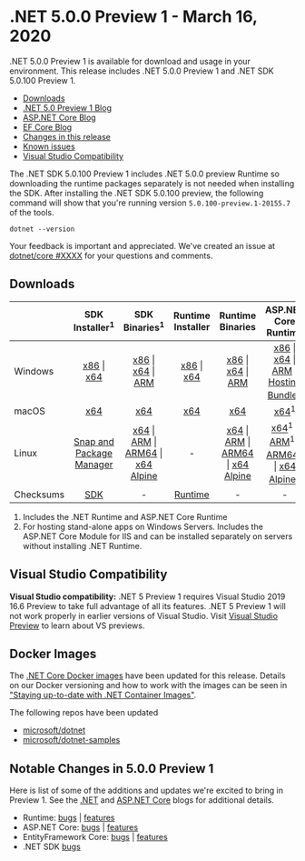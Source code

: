 # .NET 5.0.0 Preview 1 - March 16, 2020

.NET 5.0.0 Preview 1 is available for download and usage in your environment. This release includes .NET 5.0.0 Preview 1 and .NET SDK 5.0.100 Preview 1.

* [Downloads](https://dotnet.microsoft.com/download/dotnet/5.0)
* [.NET 5.0 Preview 1 Blog][dotnet-blog]
* [ASP.NET Core Blog][aspnet-blog]
* [EF Core Blog][ef-blog]
* [Changes in this release](#notable-changes-in-500-preview-1)
* [Known issues](../5.0-known-issues.md)
* [Visual Studio Compatibility](#visual-studio-compatibility)

The .NET SDK 5.0.100 Preview 1 includes .NET 5.0.0 preview Runtime so downloading the runtime packages separately is not needed when installing the SDK. After installing the .NET SDK 5.0.100 preview, the following command will show that you're running version `5.0.100-preview.1-20155.7` of the tools.

`dotnet --version`

Your feedback is important and appreciated. We've created an issue at [dotnet/core #XXXX](https://github.com/dotnet/core/issues/XXXX) for your questions and comments.

## Downloads

|           | SDK Installer<sup>1</sup>                        | SDK Binaries<sup>1</sup>                 | Runtime Installer                                        | Runtime Binaries                                 | ASP.NET Core Runtime           |
| --------- | :------------------------------------------:     | :----------------------:                 | :---------------------------:                            | :-------------------------:                      | :-----------------:            |
| Windows   | [x86][dotnet-sdk-win-x86.exe] \| [x64][dotnet-sdk-win-x64.exe] | [x86][dotnet-sdk-win-x86.zip] \| [x64][dotnet-sdk-win-x64.zip] \| [ARM][dotnet-sdk-win-arm.zip] | [x86][dotnet-runtime-win-x86.exe] \| [x64][dotnet-runtime-win-x64.exe] | [x86][dotnet-runtime-win-x86.zip] \| [x64][dotnet-runtime-win-x64.zip] \| [ARM][dotnet-runtime-win-arm.zip]  | [x86][aspnetcore-runtime-win-x86.exe] \| [x64][aspnetcore-runtime-win-x64.exe] \| [ARM][aspnetcore-runtime-win-arm.zip] \|<br> [Hosting Bundle][dotnet-hosting-win.exe]<sup>2</sup> |
| macOS     | [x64][dotnet-sdk-osx-x64.pkg]  | [x64][dotnet-sdk-osx-x64.tar.gz]     | [x64][dotnet-runtime-osx-x64.pkg] | [x64][dotnet-runtime-osx-x64.tar.gz] | [x64][aspnetcore-runtime-osx-x64.tar.gz]<sup>1</sup>
| Linux     | [Snap and Package Manager](5.0.0-preview1-install-instructions.md)  | [x64][dotnet-sdk-linux-x64.tar.gz] \| [ARM][dotnet-sdk-linux-arm.tar.gz] \| [ARM64][dotnet-sdk-linux-arm64.tar.gz] \| [x64 Alpine][dotnet-sdk-linux-musl-x64.tar.gz] | - | [x64][dotnet-runtime-linux-x64.tar.gz] \| [ARM][dotnet-runtime-linux-arm.tar.gz] \| [ARM64][dotnet-runtime-linux-arm64.tar.gz] \| [x64 Alpine][dotnet-runtime-linux-musl-x64.tar.gz] | [x64][aspnetcore-runtime-linux-x64.tar.gz]<sup>1</sup>  \| [ARM][aspnetcore-runtime-linux-arm.tar.gz]<sup>1</sup> \| [ARM64][aspnetcore-runtime-linux-arm64.tar.gz]<sup>1</sup> \| [x64 Alpine][aspnetcore-runtime-linux-musl-x64.tar.gz]<sup>1</sup> |
| Checksums | [SDK][checksums-sdk]                             | -                                        | [Runtime][checksums-runtime]                             | - | - |

1. Includes the .NET Runtime and ASP.NET Core Runtime
2. For hosting stand-alone apps on Windows Servers. Includes the ASP.NET Core Module for IIS and can be installed separately on servers without installing .NET Runtime.

## Visual Studio Compatibility

**Visual Studio compatibility:** .NET 5 Preview 1 requires Visual Studio 2019 16.6 Preview to take full advantage of all its features. .NET 5 Preview 1 will not work properly in earlier versions of Visual Studio. Visit [Visual Studio Preview](https://visualstudio.microsoft.com/vs/preview/) to learn about VS previews.

## Docker Images

The [.NET Core Docker images](https://hub.docker.com/r/microsoft/dotnet/) have been updated for this release. Details on our Docker versioning and how to work with the images can be seen in ["Staying up-to-date with .NET Container Images"](https://blogs.msdn.microsoft.com/dotnet/2018/06/18/staying-up-to-date-with-net-container-images/).

The following repos have been updated

* [microsoft/dotnet](https://hub.docker.com/r/microsoft/dotnet)
* [microsoft/dotnet-samples](https://hub.docker.com/r/microsoft/dotnet-samples)

## Notable Changes in 5.0.0 Preview 1

Here is list of some of the additions and updates we're excited to bring in Preview 1. See the [.NET][dotnet-blog] and [ASP.NET Core][aspnet-blog] blogs for additional details.

* Runtime: [bugs][runtime_bugs] | [features][runtime_features]
* ASP.NET Core: [bugs][aspnet_bugs] | [features][aspnet_features]
* EntityFramework Core: [bugs][ef_bugs] | [features][ef_features]
* .NET SDK [bugs][sdk_bugs]

[blob-runtime]: https://dotnetcli.blob.core.windows.net/dotnet/Runtime/
[blob-sdk]: https://dotnetcli.blob.core.windows.net/dotnet/Sdk/
[release-notes]: https://github.com/dotnet/core/blob/main/release-notes/5.0/preview/5.0.0-preview.1.md

[checksums-runtime]: https://dotnetcli.blob.core.windows.net/dotnet/checksums/5.0.0-preview.1-sha.txt
[checksums-sdk]: https://dotnetcli.blob.core.windows.net/dotnet/checksums/5.0.0-preview.1-sha.txt

[linux-install]: https://docs.microsoft.com/dotnet/core/install/linux
[linux-setup]: https://github.com/dotnet/core/blob/main/Documentation/linux-setup.md

[dotnet-blog]: https://devblogs.microsoft.com/dotnet/announcing-net-5-0-preview-1/
[aspnet-blog]: https://devblogs.microsoft.com/aspnet/asp-net-core-updates-in-net-5-preview-1/
[ef-blog]: https://devblogs.microsoft.com/dotnet/announcing-entity-framework-core-5-0-preview-1/
[ef_bugs]: https://github.com/dotnet/efcore/issues?q=is%3Aissue+milestone%3A5.0.0-preview1+is%3Aclosed+label%3Atype-bug
[ef_features]: https://github.com/dotnet/efcore/issues?q=is%3Aissue+milestone%3A5.0.0-preview1+is%3Aclosed+label%3Atype-enhancement

[aspnet_bugs]: https://github.com/aspnet/AspNetCore/issues?q=is%3Aissue+milestone%3A5.0.0-preview1+label%3ADone+label%3Abug
[aspnet_features]: https://github.com/aspnet/AspNetCore/issues?q=is%3Aissue+milestone%3A5.0.0-preview1+label%3ADone+label%3Aenhancement
[runtime_bugs]: https://github.com/dotnet/runtime/issues?utf8=%E2%9C%93&q=is%3Aissue+milestone%3A5.0+label%3Abug+
[runtime_features]: https://github.com/dotnet/runtime/issues?q=is%3Aissue+milestone%3A5.0+label%3Aenhancement

[sdk_bugs]: https://github.com/dotnet/sdk/issues?q=is%3Aissue+is%3Aclosed+milestone%3A5.0.1xx

[//]: # ( Runtime 5.0.0-preview.1.20120.5)
[dotnet-apphost-pack-x64.deb]: https://download.visualstudio.microsoft.com/download/pr/28d55dfb-e34a-4a70-8a72-9be5e17e975b/8d0313901895bde7a5ffc704021906ca/dotnet-apphost-pack-5.0.0-preview.1.20120.5-x64.deb
[dotnet-apphost-pack-x64.rpm]: https://download.visualstudio.microsoft.com/download/pr/db91a035-bb5e-463e-a0a8-2bbbac9caf7e/84df4635a4a4dd2de32028c4cf093795/dotnet-apphost-pack-5.0.0-preview.1.20120.5-x64.rpm
[dotnet-host-x64.deb]: https://download.visualstudio.microsoft.com/download/pr/257b444a-330b-4534-9d10-f26586dda9a4/fc0de30ef3d870367e6c33adc3427fb9/dotnet-host-5.0.0-preview.1.20120.5-x64.deb
[dotnet-host-x64.rpm]: https://download.visualstudio.microsoft.com/download/pr/af503f4d-cca5-41e8-bcf7-fb1b6636d11f/a021b589fab4d9f93c2ebe5a18c6c361/dotnet-host-5.0.0-preview.1.20120.5-x64.rpm
[dotnet-hostfxr-x64.deb]: https://download.visualstudio.microsoft.com/download/pr/0aca7fd3-27ac-4491-888d-144d221e26c0/b38c6ab328ebeef3be152e70b0f088fd/dotnet-hostfxr-5.0.0-preview.1.20120.5-x64.deb
[dotnet-hostfxr-x64.rpm]: https://download.visualstudio.microsoft.com/download/pr/60a4f518-e26f-4898-aa59-4fb29d06ab13/b56b768b5930fe2d659eda6597bcc3ab/dotnet-hostfxr-5.0.0-preview.1.20120.5-x64.rpm
[dotnet-runtime-linux-arm.tar.gz]: https://download.visualstudio.microsoft.com/download/pr/31aee07d-32f7-4efb-9cf1-89106a26212d/a7006126fb7df2d305c7e0bf25299c9e/dotnet-runtime-5.0.0-preview.1.20120.5-linux-arm.tar.gz
[dotnet-runtime-linux-arm64.tar.gz]: https://download.visualstudio.microsoft.com/download/pr/84387434-81b7-46a9-8219-185f66a66830/d1087f26ea03ff2ca7751c3813685c0f/dotnet-runtime-5.0.0-preview.1.20120.5-linux-arm64.tar.gz
[dotnet-runtime-linux-musl-arm64.tar.gz]: https://download.visualstudio.microsoft.com/download/pr/17bfd1fb-9924-4c12-b7cd-0c2a7e43778b/f562456fdd9c94720f4f8e306979b16e/dotnet-runtime-5.0.0-preview.1.20120.5-linux-musl-arm64.tar.gz
[dotnet-runtime-linux-musl-x64.tar.gz]: https://download.visualstudio.microsoft.com/download/pr/fb48e751-cc31-4c5c-9c47-3bfb0ea4fc3b/554bbfb058c4ed507bc7c4f888b317b1/dotnet-runtime-5.0.0-preview.1.20120.5-linux-musl-x64.tar.gz
[dotnet-runtime-linux-x64.tar.gz]: https://download.visualstudio.microsoft.com/download/pr/6987c0a0-0f98-454d-92f8-152b4370231f/657b01827c9003378812d80f9d45de8d/dotnet-runtime-5.0.0-preview.1.20120.5-linux-x64.tar.gz
[dotnet-runtime-osx-x64.pkg]: https://download.visualstudio.microsoft.com/download/pr/3d5fb11e-ebec-49ac-ab6f-dbd16d2af3bf/9ee2e4d64ccc528a3ad13787694ea0c1/dotnet-runtime-5.0.0-preview.1.20120.5-osx-x64.pkg
[dotnet-runtime-osx-x64.tar.gz]: https://download.visualstudio.microsoft.com/download/pr/53d350d2-dbee-49eb-a5b9-93c2fb1fad2c/94bae932554b373b39067e705fae2c26/dotnet-runtime-5.0.0-preview.1.20120.5-osx-x64.tar.gz
[dotnet-runtime-win-arm.zip]: https://download.visualstudio.microsoft.com/download/pr/421f943b-e151-4215-8cd5-a38577f05fe6/5ed2cfc1e4db2ca1e2f92195eae40437/dotnet-runtime-5.0.0-preview.1.20120.5-win-arm.zip
[dotnet-runtime-win-x64.exe]: https://download.visualstudio.microsoft.com/download/pr/1619a7f2-1bed-4d4a-943c-32bc3a702f5c/8f8fe5d927651a4084792019021cad6d/dotnet-runtime-5.0.0-preview.1.20120.5-win-x64.exe
[dotnet-runtime-win-x64.zip]: https://download.visualstudio.microsoft.com/download/pr/87d8839f-c9f4-4e75-9a70-fae73129bede/e898bbfa1af5476d7aad707798fed148/dotnet-runtime-5.0.0-preview.1.20120.5-win-x64.zip
[dotnet-runtime-win-x86.exe]: https://download.visualstudio.microsoft.com/download/pr/b26425ef-c76b-42f1-b59a-01bb34c1268a/fbd47715f4297fdcbc9f5dc4cd7a5b79/dotnet-runtime-5.0.0-preview.1.20120.5-win-x86.exe
[dotnet-runtime-win-x86.zip]: https://download.visualstudio.microsoft.com/download/pr/d36d5c8e-6053-47e1-846c-736ddc6fac35/484be0892e1dacec55b5abf7a6ef7ecd/dotnet-runtime-5.0.0-preview.1.20120.5-win-x86.zip
[dotnet-runtime-x64.deb]: https://download.visualstudio.microsoft.com/download/pr/caaf95b6-a9f5-4aa0-9516-006f718dddb5/31b849892a71079e3983245dc704f789/dotnet-runtime-5.0.0-preview.1.20120.5-x64.deb
[dotnet-runtime-x64.rpm]: https://download.visualstudio.microsoft.com/download/pr/30f1a334-438c-4b59-9909-e586f2c4c027/677c7ce2bf758856d96ecd9f723df454/dotnet-runtime-5.0.0-preview.1.20120.5-x64.rpm
[dotnet-runtime-deps-centos.7-x64.rpm]: https://download.visualstudio.microsoft.com/download/pr/1bebb030-7485-4359-8b25-018f4dd36ca5/ef6a4459bdf9a679b51a01a34440f9ad/dotnet-runtime-deps-5.0.0-preview.1.20120.5-centos.7-x64.rpm
[dotnet-runtime-deps-fedora.27-x64.rpm]: https://download.visualstudio.microsoft.com/download/pr/d55e8cf7-2575-42d2-89f0-fe13f990a1c3/fe33fc9a9dc34bf6256dd35339a8e765/dotnet-runtime-deps-5.0.0-preview.1.20120.5-fedora.27-x64.rpm
[dotnet-runtime-deps-opensuse.42-x64.rpm]: https://download.visualstudio.microsoft.com/download/pr/f87285cf-5a6f-43be-9afe-2ff172143fea/316d73a0fddb3d69f284069c4ec6739a/dotnet-runtime-deps-5.0.0-preview.1.20120.5-opensuse.42-x64.rpm
[dotnet-runtime-deps-oraclelinux.7-x64.rpm]: https://download.visualstudio.microsoft.com/download/pr/4f0b7596-5aed-4e59-936c-2e2206ea40e3/2b4e0f6b45e3871deef5866b32a10b82/dotnet-runtime-deps-5.0.0-preview.1.20120.5-oraclelinux.7-x64.rpm
[dotnet-runtime-deps-rhel.7-x64.rpm]: https://download.visualstudio.microsoft.com/download/pr/74cf028a-e48b-4b43-bdf0-2fe1421cad0e/c0dcaef1445923dab268e1aefd6bf89e/dotnet-runtime-deps-5.0.0-preview.1.20120.5-rhel.7-x64.rpm
[dotnet-runtime-deps-sles.12-x64.rpm]: https://download.visualstudio.microsoft.com/download/pr/bcc82c68-1060-4d0b-92a8-8627c94d9348/065b16502d742ea59bf159e4e9210a74/dotnet-runtime-deps-5.0.0-preview.1.20120.5-sles.12-x64.rpm
[dotnet-runtime-deps-x64.deb]: https://download.visualstudio.microsoft.com/download/pr/2c283aee-138b-4d4a-ad63-a299e62655d7/b97d6e120cbbfe16e3481f27610e7972/dotnet-runtime-deps-5.0.0-preview.1.20120.5-x64.deb
[dotnet-targeting-pack-x64.deb]: https://download.visualstudio.microsoft.com/download/pr/c68808d4-375f-4845-bc77-99655f6b810b/5a3b53c37d6156679af2df76b66e3b61/dotnet-targeting-pack-5.0.0-preview.1.20120.5-x64.deb
[dotnet-targeting-pack-x64.rpm]: https://download.visualstudio.microsoft.com/download/pr/195c3d17-7f5d-4416-9b67-955620d52264/d8a0cbd2ae5bc18fd8ed79db4f50b707/dotnet-targeting-pack-5.0.0-preview.1.20120.5-x64.rpm
[netstandard-targeting-pack-x64.deb]: https://download.visualstudio.microsoft.com/download/pr/2dae2645-630f-4540-a009-e5f576aeb9b6/25b2d91389688ca3db6a613c20e145f1/netstandard-targeting-pack-2.1.0-preview.1.20120.5-x64.deb
[netstandard-targeting-pack-x64.rpm]: https://download.visualstudio.microsoft.com/download/pr/65c3f97a-8c17-4004-aa28-63977a36029f/9a273b34e0c62051a5f2693fa173aea5/netstandard-targeting-pack-2.1.0-preview.1.20120.5-x64.rpm

[//]: # ( WindowsDesktop 5.0.0-preview.1.20120.5)
[windowsdesktop-runtime-preview.1.20127.5-win-x64.exe]: https://download.visualstudio.microsoft.com/download/pr/2f55bae1-e4f3-4dfe-8619-875e33d2f600/7645edcc220a59fcb08ac4a7bcbb2478/windowsdesktop-runtime-5.0.0-preview.1.20127.5-win-x64.exe
[windowsdesktop-runtime-preview.1.20127.5-win-x86.exe]: https://download.visualstudio.microsoft.com/download/pr/064e147d-f45c-44f8-b10c-26bf69057858/45ec44bc95dbf6f427df7f5f814b1afc/windowsdesktop-runtime-5.0.0-preview.1.20127.5-win-x86.exe

[//]: # ( ASP 5.0.0-preview.1.20124.5)
[aspnetcore-runtime-linux-arm.tar.gz]: https://download.visualstudio.microsoft.com/download/pr/9a20c81d-b745-41ab-84e9-c79a6c1a834a/59eda26304fac6a11cf34ad5020f3730/aspnetcore-runtime-5.0.0-preview.1.20124.5-linux-arm.tar.gz
[aspnetcore-runtime-linux-arm64.tar.gz]: https://download.visualstudio.microsoft.com/download/pr/164c04ba-e0f3-47d0-92a7-8e66acc15f4c/f35c8c1aba9e46f1a36d2c5e54e27fd5/aspnetcore-runtime-5.0.0-preview.1.20124.5-linux-arm64.tar.gz
[aspnetcore-runtime-linux-musl-arm64.tar.gz]: https://download.visualstudio.microsoft.com/download/pr/954abef8-224e-4852-86a6-9d7fc038117c/5c1ab11a52821fa7c7930eaf76804fd7/aspnetcore-runtime-5.0.0-preview.1.20124.5-linux-musl-arm64.tar.gz
[aspnetcore-runtime-linux-musl-x64.tar.gz]: https://download.visualstudio.microsoft.com/download/pr/1b072f80-b9df-4ffa-8b36-3bdc37a9cb05/d188499bbcc1cbeb355504831457f52b/aspnetcore-runtime-5.0.0-preview.1.20124.5-linux-musl-x64.tar.gz
[aspnetcore-runtime-linux-x64.tar.gz]: https://download.visualstudio.microsoft.com/download/pr/c88ef7f1-c62a-4ef6-810e-87f5d6152217/96c52963aa875fbcd9131f42075ff5c9/aspnetcore-runtime-5.0.0-preview.1.20124.5-linux-x64.tar.gz
[aspnetcore-runtime-osx-x64.tar.gz]: https://download.visualstudio.microsoft.com/download/pr/c181b335-3e57-41c6-b14c-421f42f1ca95/afc7b0f82ece0a8291506d2cbc971bad/aspnetcore-runtime-5.0.0-preview.1.20124.5-osx-x64.tar.gz
[aspnetcore-runtime-win-arm.zip]: https://download.visualstudio.microsoft.com/download/pr/72c55abd-e606-4a6c-9842-3f9b28f0c1c3/35f6e8843aff939edb17e485911ba4bf/aspnetcore-runtime-5.0.0-preview.1.20124.5-win-arm.zip
[aspnetcore-runtime-win-x64.exe]: https://download.visualstudio.microsoft.com/download/pr/b22bdbe7-02a4-4511-aa06-2092957fac64/04e6c870f24ecb99207aec320ced30e1/aspnetcore-runtime-5.0.0-preview.1.20124.5-win-x64.exe
[aspnetcore-runtime-win-x64.zip]: https://download.visualstudio.microsoft.com/download/pr/00b37d1c-e9f4-41f3-b345-e573c5b56103/86fa2104475b704215069b7cf8a3def9/aspnetcore-runtime-5.0.0-preview.1.20124.5-win-x64.zip
[aspnetcore-runtime-win-x86.exe]: https://download.visualstudio.microsoft.com/download/pr/2d4e5b00-bab0-4371-895c-4f6b4ba5b522/48e480a50e0384cd9cfe4fa4a8e56311/aspnetcore-runtime-5.0.0-preview.1.20124.5-win-x86.exe
[aspnetcore-runtime-win-x86.zip]: https://download.visualstudio.microsoft.com/download/pr/a84dde53-e69e-475f-919b-582dd42c189b/05b8ffd4b70561659dbca3b03265936a/aspnetcore-runtime-5.0.0-preview.1.20124.5-win-x86.zip
[aspnetcore-runtime-x64.deb]: https://download.visualstudio.microsoft.com/download/pr/d53ad6fb-b757-481b-84a5-2dd400a11d53/9b2d22cad3a9706f27159b64415c21f7/aspnetcore-runtime-5.0.0-preview.1.20124.5-x64.deb
[aspnetcore-runtime-x64.rpm]: https://download.visualstudio.microsoft.com/download/pr/bd4ed1f2-1966-4fc4-b922-ba0e775aba6d/70a943fbbcf9b97e3fb1c7f6bd84607c/aspnetcore-runtime-5.0.0-preview.1.20124.5-x64.rpm
[aspnetcore-targeting-pack.deb]: https://download.visualstudio.microsoft.com/download/pr/51bfd5c7-b430-45d2-a6cf-3c68fc5b33b3/1b4b80d0247cdac773f638368de30d06/aspnetcore-targeting-pack-5.0.0-preview.1.20124.5.deb
[aspnetcore-targeting-pack.rpm]: https://download.visualstudio.microsoft.com/download/pr/727000b9-7c3e-46de-91f4-619cdada6825/df083ff2a1b24a34c012d46bd5ca8569/aspnetcore-targeting-pack-5.0.0-preview.1.20124.5.rpm
[dotnet-hosting-win.exe]: https://download.visualstudio.microsoft.com/download/pr/98b0a8d8-9eb7-449e-b9bb-d104e46c2e6a/972a2813f230c9eede852cecef20f759/dotnet-hosting-5.0.0-preview.1.20124.5-win.exe

[//]: # ( SDK 5.0.100 )
[dotnet-sdk-linux-arm.tar.gz]: https://download.visualstudio.microsoft.com/download/pr/d0ed3148-079b-4003-8490-79e0b4429c86/ccbe5961e8494d374bb3f38bea7f134f/dotnet-sdk-5.0.100-preview.1.20155.7-linux-arm.tar.gz
[dotnet-sdk-linux-arm64.tar.gz]: https://download.visualstudio.microsoft.com/download/pr/c7c630d6-c62d-49f6-8efc-24621164e15d/b7fd5253aa76a0c16f9eed5d12ffbff8/dotnet-sdk-5.0.100-preview.1.20155.7-linux-arm64.tar.gz
[dotnet-sdk-linux-musl-x64.tar.gz]: https://download.visualstudio.microsoft.com/download/pr/aa912272-cfe3-4004-a960-61b9133b14e5/2ae4265949516bd8f0dee9b73945110a/dotnet-sdk-5.0.100-preview.1.20155.7-linux-musl-x64.tar.gz
[dotnet-sdk-linux-x64.tar.gz]: https://download.visualstudio.microsoft.com/download/pr/5b2263be-2e9c-48f4-8bcb-46018b512dd3/664228f47b82f6c530b168c940a9dfa5/dotnet-sdk-5.0.100-preview.1.20155.7-linux-x64.tar.gz
[dotnet-sdk-osx-x64.pkg]: https://download.visualstudio.microsoft.com/download/pr/a6c1bef8-4840-4142-baeb-ff4e727df4c4/59c116135a25bf3f31365a6f7b7e84da/dotnet-sdk-5.0.100-preview.1.20155.7-osx-x64.pkg
[dotnet-sdk-osx-x64.tar.gz]: https://download.visualstudio.microsoft.com/download/pr/d300744f-cb11-4c04-9c7b-c0912c2b2dea/2274f66ff502bd3e65b472f2aa8b6fe4/dotnet-sdk-5.0.100-preview.1.20155.7-osx-x64.tar.gz
[dotnet-sdk-win-arm.zip]: https://download.visualstudio.microsoft.com/download/pr/9dae6cf9-a5b1-4081-b0e0-574eab1d72af/3239f6721e8e8b1667fafb2aa305f50b/dotnet-sdk-5.0.100-preview.1.20155.7-win-arm.zip
[dotnet-sdk-win-x64.exe]: https://download.visualstudio.microsoft.com/download/pr/de891f82-640f-4f21-8a78-397f851d83bd/7ec1693a74563b572fe81d649e973e3f/dotnet-sdk-5.0.100-preview.1.20155.7-win-x64.exe
[dotnet-sdk-win-x64.zip]: https://download.visualstudio.microsoft.com/download/pr/0dd5a0ce-5b10-4658-8b98-5f4933549b40/18da52cd17126c8738a2e3a6e20f6688/dotnet-sdk-5.0.100-preview.1.20155.7-win-x64.zip
[dotnet-sdk-win-x86.exe]: https://download.visualstudio.microsoft.com/download/pr/0474f339-e798-4b1e-8d6d-7c8c038c784c/f7ae14a31dab3bbb30a02edfdb84c929/dotnet-sdk-5.0.100-preview.1.20155.7-win-x86.exe
[dotnet-sdk-win-x86.zip]: https://download.visualstudio.microsoft.com/download/pr/90416a23-fc44-44ea-9467-1204652e7a55/202f9e462cd96f0cef2bc333a0534734/dotnet-sdk-5.0.100-preview.1.20155.7-win-x86.zip
[dotnet-sdk-x64.deb]: https://download.visualstudio.microsoft.com/download/pr/36c25a97-a129-462d-8a1d-f71665ae1351/c8e6a12c700506e7cad4e11b519cb797/dotnet-sdk-5.0.100-preview.1.20155.7-x64.deb
[dotnet-sdk-x64.rpm]: https://download.visualstudio.microsoft.com/download/pr/f49edc67-fc0f-4c10-a39d-d9638001a53d/44aa8ea149d0864429a6bbbc1333104c/dotnet-sdk-5.0.100-preview.1.20155.7-x64.rpm

[//]: # ( Symbols )

